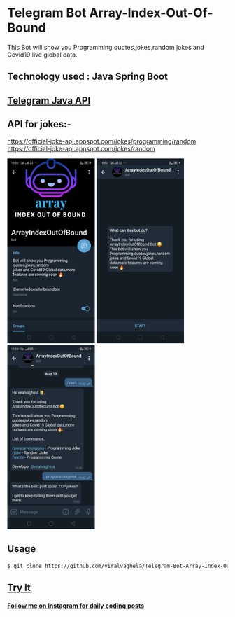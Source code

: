 # Telegram Bot Array-Index-Out-Of-Bound

This Bot will show you Programming quotes,jokes,random jokes and Covid19 live global data.

## Technology used : Java Spring Boot
## <a href="https://github.com/rubenlagus/TelegramBots">Telegram Java API</a>
## API for jokes:- 
https://official-joke-api.appspot.com/jokes/programming/random 	     
https://official-joke-api.appspot.com/jokes/random

<img src="./screenshots/1.png" alt="drawing" width="200">
<img src="./screenshots/2.png" alt="drawing" width="200">
<img src="./screenshots/4.png" alt="drawing" width="200">

## Usage
```bash
$ git clone https://github.com/viralvaghela/Telegram-Bot-Array-Index-Out-Of-Bound.git
```
## <a href="https://telegram.me/arrayindexoutofbound">Try It</a>
#### <a href="https://instagram.com/coding_boy_">Follow me on Instagram for daily coding posts</a> 

